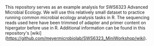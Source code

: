 This repository serves as an example analysis for SWS6323 Advanced Microbial Ecology. We will use this relatively small dataset to practice running common microbial ecology analysis tasks in R. The sequencing reads used here have been trimmed of adapter and primer content on hipergator before use in R. Additional information can be found in this repository's [wiki] (https://github.com/meyermicrobiolab/SWS6323_MiniWorkshop/wiki).
